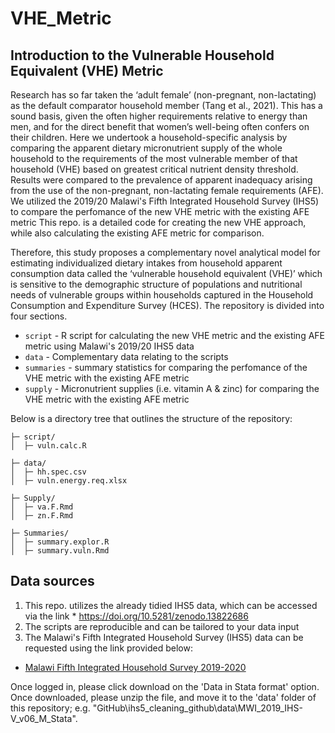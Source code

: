 # VHE_Metric


## Introduction to the Vulnerable Household Equivalent (VHE) Metric 


Research has so far taken the ‘adult female’ (non-pregnant, non-lactating) as the default comparator household member (Tang et al., 2021). This has a sound basis, given the often higher requirements relative to energy than men, and for the direct benefit that women’s well-being often confers on their children. Here we undertook a household-specific analysis by comparing the apparent dietary micronutrient supply of the whole household to the requirements of the most vulnerable member of that household (VHE) based on greatest critical nutrient density threshold. Results were compared to the prevalence of apparent inadequacy arising from the use of the non-pregnant, non-lactating female requirements (AFE). We utilized the 2019/20 Malawi's Fifth Integrated Household Survey (IHS5) to compare the perfomance of the new VHE metric with the existing AFE metric
This repo.  is a detailed code for creating the new VHE approach, while also calculating the existing AFE metric for comparison. 

Therefore, this study proposes a complementary novel analytical model for estimating individualized dietary intakes from household apparent consumption data called the ‘vulnerable household equivalent (VHE)’ which is sensitive to the demographic structure of populations and nutritional needs of vulnerable groups within households captured in the Household Consumption and Expenditure Survey (HCES). The repository is divided into four sections.

* `script` - R script for calculating the new VHE metric and the existing AFE metric using Malawi's 2019/20 IHS5 data<br>
* `data` - Complementary data relating to the scripts<br>
* `summaries` - summary statistics for comparing the perfomance of the VHE metric with the existing AFE metric<br>
* `supply` - Micronutrient supplies (i.e. vitamin A & zinc) for comparing the VHE metric with the existing AFE metric <br>

Below is a directory tree that outlines the structure of the repository:

```
├─ script/
│  ├─ vuln.calc.R

├─ data/
│  ├─ hh.spec.csv
│  ├─ vuln.energy.req.xlsx                       

├─ Supply/
│  ├─ va.F.Rmd
│  ├─ zn.F.Rmd 

├─ Summaries/
│  ├─ summary.explor.R
│  ├─ summary.vuln.Rmd 

```

## Data sources  
1. This repo. utilizes the already tidied IHS5 data, which can be accessed via the link  * https://doi.org/10.5281/zenodo.13822686 <br>
2. The scripts are reproducible and can be tailored to your data input
3. The Malawi's Fifth Integrated Household Survey (IHS5) data can be requested using the link provided below: <br>

* [Malawi Fifth Integrated Household Survey 2019-2020](https://microdata.worldbank.org/index.php/catalog/3818) <br>

Once logged in, please click download on the 'Data in Stata format' option. Once downloaded, please unzip the file, and move it to the 'data' folder of this repository; e.g. "GitHub\ihs5_cleaning_github\data\MWI_2019_IHS-V_v06_M_Stata".
